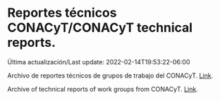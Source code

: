 # Reportes técnicos CONACyT/CONACyT technical reports.

Última actualización/Last update: 2022-02-14T19:53:22-06:00

Archivo de reportes técnicos de grupos de trabajo del CONACyT. [Link](https://salud.conacyt.mx/coronavirus/investigacion/productos/).

Archive of technical reports of work groups from CONACyT. [Link](https://salud.conacyt.mx/coronavirus/investigacion/productos/).
